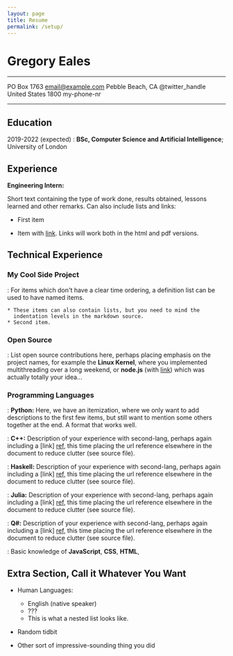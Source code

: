 ```yaml
---
layout: page
title: Resume
permalink: /setup/
---
```


Gregory Eales
============

-------------------     ----------------------------
PO Box 1763                        email@example.com
Pebble Beach, CA                     @twitter_handle
United States                       1800 my-phone-nr
-------------------     ----------------------------

Education
---------

2019-2022 (expected)
:   **BSc, Computer Science and Artificial Intelligence**; University of
    London


Experience
----------

**Engineering Intern:**

Short text containing the type of work done, results obtained,
lessons learned and other remarks. Can also include lists and
links:

* First item

* Item with [link](http://www.example.com). Links will work both in
  the html and pdf versions.


Technical Experience
--------------------

### My Cool Side Project
:   For items which don't have a clear time ordering, a definition
    list can be used to have named items.

    * These items can also contain lists, but you need to mind the
      indentation levels in the markdown source.
    * Second item.

### Open Source
:   List open source contributions here, perhaps placing emphasis on
    the project names, for example the **Linux Kernel**, where you
    implemented multithreading over a long weekend, or **node.js**
    (with [link](http://nodejs.org)) which was actually totally
    your idea...

### Programming Languages

:   **Python:** Here, we have an itemization, where we only want
    to add descriptions to the first few items, but still want to
    mention some others together at the end. A format that works well.

:   **C++:** Description of your experience with second-lang,
    perhaps again including a [link] [ref], this time placing the url
    reference elsewhere in the document to reduce clutter (see source
    file). 

:   **Haskell:** Description of your experience with second-lang,
    perhaps again including a [link] [ref], this time placing the url
    reference elsewhere in the document to reduce clutter (see source
    file).

:   **Julia:** Description of your experience with second-lang,
    perhaps again including a [link] [ref], this time placing the url
    reference elsewhere in the document to reduce clutter (see source
    file).

:   **Q#:** Description of your experience with second-lang,
    perhaps again including a [link] [ref], this time placing the url
    reference elsewhere in the document to reduce clutter (see source
    file).

:   Basic knowledge of **JavaScript**, **CSS**, **HTML**, 

[ref]: https://github.com/gregory-eales/teeny-go

Extra Section, Call it Whatever You Want
----------------------------------------

* Human Languages:

     * English (native speaker)
     * ???
     * This is what a nested list looks like.

* Random tidbit

* Other sort of impressive-sounding thing you did
